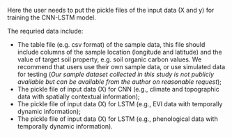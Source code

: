 Here the user needs to put the pickle files of the input data (X and y) for training the CNN-LSTM model.

The requried data include:
- The table file (e.g. csv format) of the sample data, this file should include columns of the sample location (longitude and latitude) and the value of target soil property, e.g. soil organic carbon values. We recommend that users use their own sample data, or use simulated data for testing (*Our sample dataset collected in this study is not publicly available but can be available from the author on reasonable request*);
- The pickle file of input data (X) for CNN (e.g., climate and topographic data with spatially contextual information);
- The pickle file of input data (X) for LSTM (e.g., EVI data with temporally dynamic information);
- The pickle file of input data (X) for LSTM (e.g., phenological data with temporally dynamic information).
